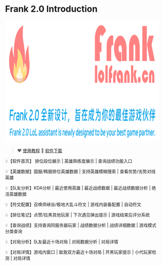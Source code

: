 # Frank 2.0 Introduction
<img src="./readme/introduction.png" height="400" /> 

> ❤️ [使用教程](https://www.yuque.com/java-s/frank/introduction)
🚩 [软件下载](https://lolfrank.cn/)

💡【软件首页】 排位段位展示 | 英雄熟练度展示 | 查询战绩功能入口

💡【英雄数据】国服/韩服排位英雄数据 | 支持英雄模糊搜索 | 查看优势/劣势对线英雄

💡【队友分析】KDA分析 | 最近使用英雄 | 最近战绩数据 | 最近战绩数据分析 | 绝活英雄数据

💡【符文配置】召唤师峡谷/极地大乱斗符文 | 游戏内装备配置 | 自动符文

💡【排位笔记】点赞/拉黑其他玩家 | 下次遇见弹出提示 | 游戏结束后评分系统

💡【查询战绩】支持查询同服务器玩家 | 战绩数据分析 | 战绩详细数据 | 游戏模式分类查询

💡【对局分析】队友最近十场对局 | 对局数据分析 | 对局详情

💡【对局详情】游戏内窗口 | 敌我双方最近十场对局 | 开黑玩家提示 | 小代玩家检测 | 对局详情
